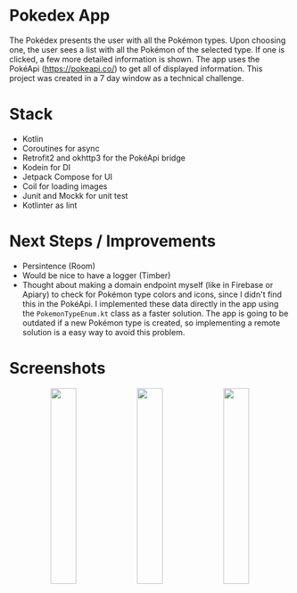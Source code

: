 # Pokedex App
The Pokédex presents the user with all the Pokémon types. Upon choosing one, the user sees a list with all the Pokémon of the selected type. If one is clicked, a few more detailed information is shown. The app uses the PokéApi (https://pokeapi.co/) to get all of displayed information. This project was created in a 7 day window as a technical challenge. 

# Stack
- Kotlin
- Coroutines for async
- Retrofit2 and okhttp3 for the PokéApi bridge
- Kodein for DI
- Jetpack Compose for UI
- Coil for loading images
- Junit and Mockk for unit test
- Kotlinter as lint

# Next Steps / Improvements
- Persintence (Room)
- Would be nice to have a logger (Timber)
- Thought about making a domain endpoint myself (like in Firebase or Apiary) to check for Pokémon type colors and icons, since I didn't find this in the PokéApi. I implemented these data directly in the app using the `PokemonTypeEnum.kt` class as a faster solution. The app is going to be outdated if a new Pokémon type is created, so implementing a remote solution is a easy way to avoid this problem.

# Screenshots

<p align="middle">
  <img src="https://user-images.githubusercontent.com/21258742/149018771-a815232f-ce4a-452f-8158-5b780c962df0.png" width="30%"/>
  <img src="https://user-images.githubusercontent.com/21258742/149018767-7b45a3e4-8567-47c6-b7aa-32a4efb3b714.png" width="30%"/>
  <img src="https://user-images.githubusercontent.com/21258742/149018773-683c2181-e06c-43c5-bc86-5065db33b22b.png" width="30%"/>
</p>
